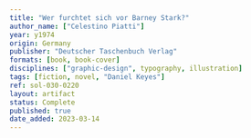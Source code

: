 ```yaml
---
title: "Wer furchtet sich vor Barney Stark?"
author_name: ["Celestino Piatti"]
year: y1974
origin: Germany
publisher: "Deutscher Taschenbuch Verlag"
formats: [book, book-cover]
disciplines: ["graphic-design", typography, illustration]
tags: [fiction, novel, "Daniel Keyes"]
ref: sol-030-0220
layout: artifact
status: Complete
published: true
date_added: 2023-03-14
---
```


